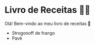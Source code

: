 # Livro de Receitas :man_cook:

Olá! Bem-vindo ao meu livro de receitas :wave:

- Strogonoff de frango
- Pavê

